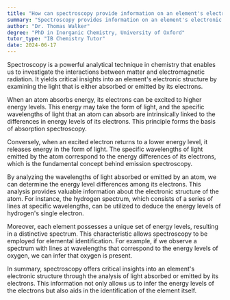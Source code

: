 ```yaml
---
title: "How can spectroscopy provide information on an element's electronic structure?"
summary: "Spectroscopy provides information on an element's electronic structure by analysing the light absorbed or emitted by its electrons."
author: "Dr. Thomas Walker"
degree: "PhD in Inorganic Chemistry, University of Oxford"
tutor_type: "IB Chemistry Tutor"
date: 2024-06-17
---
```


Spectroscopy is a powerful analytical technique in chemistry that enables us to investigate the interactions between matter and electromagnetic radiation. It yields critical insights into an element's electronic structure by examining the light that is either absorbed or emitted by its electrons.

When an atom absorbs energy, its electrons can be excited to higher energy levels. This energy may take the form of light, and the specific wavelengths of light that an atom can absorb are intrinsically linked to the differences in energy levels of its electrons. This principle forms the basis of absorption spectroscopy.

Conversely, when an excited electron returns to a lower energy level, it releases energy in the form of light. The specific wavelengths of light emitted by the atom correspond to the energy differences of its electrons, which is the fundamental concept behind emission spectroscopy.

By analyzing the wavelengths of light absorbed or emitted by an atom, we can determine the energy level differences among its electrons. This analysis provides valuable information about the electronic structure of the atom. For instance, the hydrogen spectrum, which consists of a series of lines at specific wavelengths, can be utilized to deduce the energy levels of hydrogen's single electron.

Moreover, each element possesses a unique set of energy levels, resulting in a distinctive spectrum. This characteristic allows spectroscopy to be employed for elemental identification. For example, if we observe a spectrum with lines at wavelengths that correspond to the energy levels of oxygen, we can infer that oxygen is present.

In summary, spectroscopy offers critical insights into an element's electronic structure through the analysis of light absorbed or emitted by its electrons. This information not only allows us to infer the energy levels of the electrons but also aids in the identification of the element itself.
    